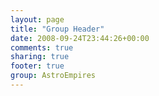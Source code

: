 ```yaml
---
layout: page
title: "Group Header"
date: 2008-09-24T23:44:26+00:00
comments: true
sharing: true
footer: true
group: AstroEmpires
---
```


